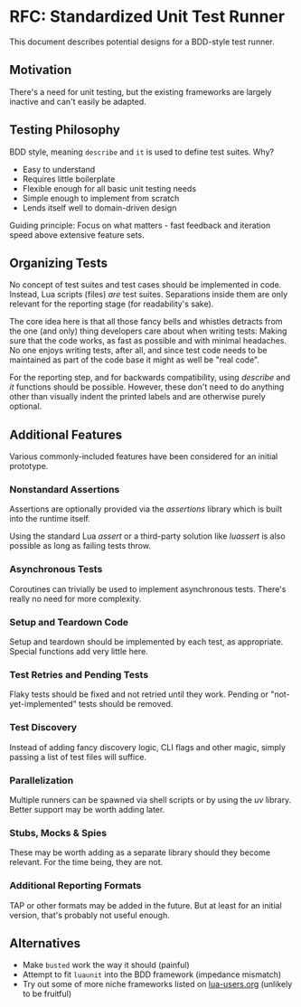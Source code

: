 # RFC: Standardized Unit Test Runner

This document describes potential designs for a BDD-style test runner.

## Motivation

There's a need for unit testing, but the existing frameworks are largely inactive and can't easily be adapted.

## Testing Philosophy

BDD style, meaning ``describe`` and ``it`` is used to define test suites. Why?

* Easy to understand
* Requires little boilerplate
* Flexible enough for all basic unit testing needs
* Simple enough to implement from scratch
* Lends itself well to domain-driven design

Guiding principle: Focus on what matters - fast feedback and iteration speed above extensive feature sets.

## Organizing Tests

No concept of test suites and test cases should be implemented in code. Instead, Lua scripts (files) *are* test suites. Separations inside them are only relevant for the reporting stage (for readability's sake).

The core idea here is that all those fancy bells and whistles detracts from the one (and only) thing developers care about when writing tests: Making sure that the code works, as fast as possible and with minimal headaches. No one enjoys writing tests, after all, and since test code needs to be maintained as part of the code base it might as well be "real code".

For the reporting step, and for backwards compatibility, using *describe* and *it* functions should be possible. However, these don't need to do anything other than visually indent the printed labels and are otherwise purely optional.

## Additional Features

Various commonly-included features have been considered for an initial prototype.

### Nonstandard Assertions

Assertions are optionally provided via the *assertions* library which is built into the runtime itself.

Using the standard Lua *assert* or a third-party solution like *luassert* is also possible as long as failing tests throw.

### Asynchronous Tests

Coroutines can trivially be used to implement asynchronous tests. There's really no need for more complexity.

### Setup and Teardown Code

Setup and teardown should be implemented by each test, as appropriate. Special functions add very little here.

### Test Retries and Pending Tests

Flaky tests should be fixed and not retried until they work. Pending or "not-yet-implemented" tests should be removed.

### Test Discovery

Instead of adding fancy discovery logic, CLI flags and other magic, simply passing a list of test files will suffice.

### Parallelization

Multiple runners can be spawned via shell scripts or by using the *uv* library. Better support may be worth adding later.

### Stubs, Mocks & Spies

These may be worth adding as a separate library should they become relevant. For the time being, they are not.

### Additional Reporting Formats

TAP or other formats may be added in the future. But at least for an initial version, that's probably not useful enough.

## Alternatives

* Make ``busted`` work the way it should (painful)
* Attempt to fit ``luaunit`` into the BDD framework (impedance mismatch)
* Try out some of more niche frameworks listed on [lua-users.org](http://lua-users.org/wiki/UnitTesting) (unlikely to be fruitful)

